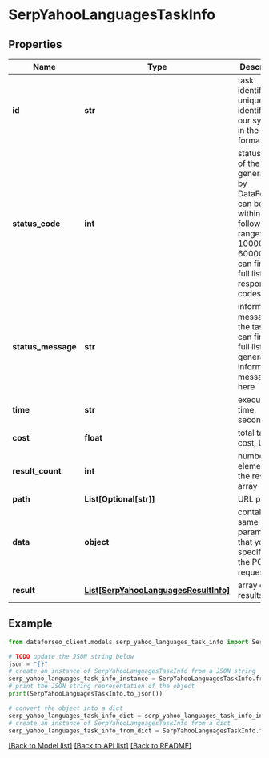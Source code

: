 # SerpYahooLanguagesTaskInfo


## Properties

Name | Type | Description | Notes
------------ | ------------- | ------------- | -------------
**id** | **str** | task identifier unique task identifier in our system in the UUID format | [optional] 
**status_code** | **int** | status code of the task generated by DataForSEO, can be within the following range: 10000-60000 you can find the full list of the response codes here | [optional] 
**status_message** | **str** | informational message of the task you can find the full list of general informational messages here | [optional] 
**time** | **str** | execution time, seconds | [optional] 
**cost** | **float** | total tasks cost, USD | [optional] 
**result_count** | **int** | number of elements in the result array | [optional] 
**path** | **List[Optional[str]]** | URL path | [optional] 
**data** | **object** | contains the same parameters that you specified in the POST request | [optional] 
**result** | [**List[SerpYahooLanguagesResultInfo]**](SerpYahooLanguagesResultInfo.md) | array of results | [optional] 

## Example

```python
from dataforseo_client.models.serp_yahoo_languages_task_info import SerpYahooLanguagesTaskInfo

# TODO update the JSON string below
json = "{}"
# create an instance of SerpYahooLanguagesTaskInfo from a JSON string
serp_yahoo_languages_task_info_instance = SerpYahooLanguagesTaskInfo.from_json(json)
# print the JSON string representation of the object
print(SerpYahooLanguagesTaskInfo.to_json())

# convert the object into a dict
serp_yahoo_languages_task_info_dict = serp_yahoo_languages_task_info_instance.to_dict()
# create an instance of SerpYahooLanguagesTaskInfo from a dict
serp_yahoo_languages_task_info_from_dict = SerpYahooLanguagesTaskInfo.from_dict(serp_yahoo_languages_task_info_dict)
```
[[Back to Model list]](../README.md#documentation-for-models) [[Back to API list]](../README.md#documentation-for-api-endpoints) [[Back to README]](../README.md)


